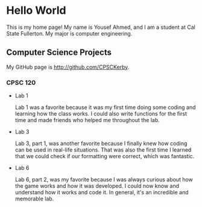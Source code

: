 # Hello World

This is my home page! My name is Yousef Ahmed, and I am a student at Cal State Fullerton. My major is computer engineering.

## Computer Science Projects

My GitHub page is http://github.com/CPSCKerby.

### CPSC 120

* Lab 1

    Lab 1 was a favorite because it was my first time doing some coding
    and learning how the class works. I could also write functions for
    the first time and made friends who helped me throughout the lab.

* Lab 3

    Lab 3, part 1, was another favorite because I finally knew how
    coding can be used in real-life situations. That was also the
    first time I learned that we could check if our formatting were
    correct, which was fantastic.
  
* Lab 6

    Lab 6, part 2, was my favorite because I was always curious about
    how the game works and how it was developed. I could now know and
    understand how it works and code it. In general, it's an incredible
    and memorable lab. 
    

